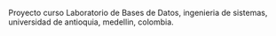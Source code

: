 Proyecto curso Laboratorio de Bases de Datos, ingenieria de sistemas, universidad de antioquia, medellin, colombia.